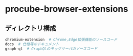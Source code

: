 # procube-browser-extensions

## ディレクトリ構成

```bash
chromium-extension  # Chrome,Edge拡張機能のソースコード
docs  # 仕様等のドキュメント
graph-ql  # GraphQLのモックサーバのソースコード
```
